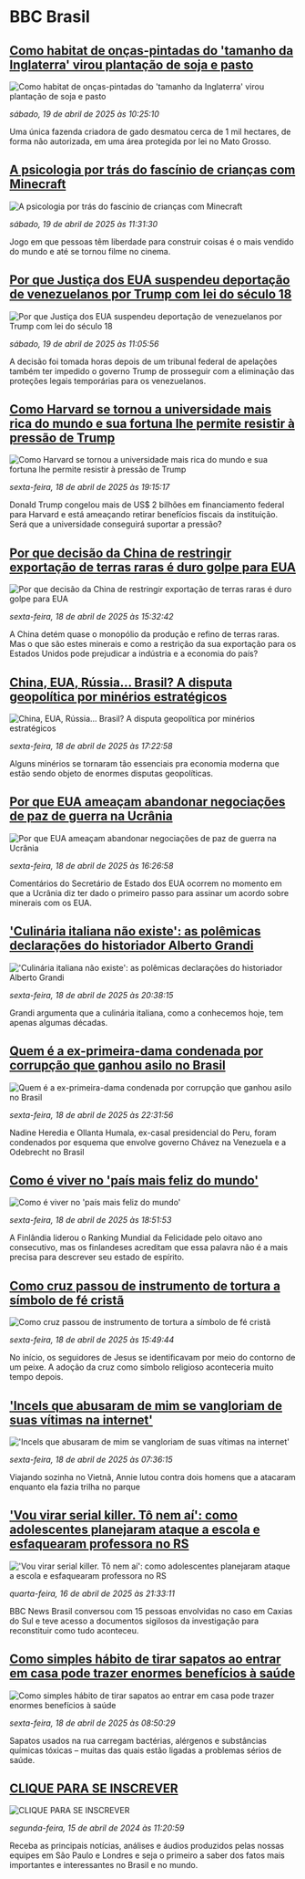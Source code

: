 # BBC Brasil## [Como habitat de onças-pintadas do 'tamanho da Inglaterra' virou plantação de soja e pasto](https://www.bbc.com/portuguese/articles/cqx4g8r5rrzo?at_campaign=githubrss)![Como habitat de onças-pintadas do 'tamanho da Inglaterra' virou plantação de soja e pasto](https://ichef.bbci.co.uk/ace/standard/240/cpsprodpb/d223/live/ac37c580-1911-11f0-b1b3-7358f8d35a35.jpg)_sábado, 19 de abril de 2025 às 10:25:10_Uma única fazenda criadora de gado desmatou cerca de 1 mil hectares, de forma não autorizada, em uma área protegida por lei no Mato Grosso.## [A psicologia por trás do fascínio de crianças com Minecraft](https://www.bbc.com/portuguese/articles/c77ndd6rkdgo?at_campaign=githubrss)![A psicologia por trás do fascínio de crianças com Minecraft](https://ichef.bbci.co.uk/ace/standard/240/cpsprodpb/3d2f/live/3c71b5e0-1d11-11f0-80b3-83959215671c.jpg)_sábado, 19 de abril de 2025 às 11:31:30_Jogo em que pessoas têm liberdade para construir coisas é o mais vendido do mundo e até se tornou filme no cinema.## [Por que Justiça dos EUA suspendeu deportação de venezuelanos por Trump com lei do século 18](https://www.bbc.com/portuguese/articles/c9qwev8x5ydo?at_campaign=githubrss)![Por que Justiça dos EUA suspendeu deportação de venezuelanos por Trump com lei do século 18](https://ichef.bbci.co.uk/ace/standard/240/cpsprodpb/6767/live/ebce47b0-1d02-11f0-b379-817a4ad4e9d8.jpg)_sábado, 19 de abril de 2025 às 11:05:56_A decisão foi tomada horas depois de um tribunal federal de apelações também ter impedido o governo Trump de prosseguir com a eliminação das proteções legais temporárias para os venezuelanos.## [Como Harvard se tornou a universidade mais rica do mundo e sua fortuna lhe permite resistir à pressão de Trump](https://www.bbc.com/portuguese/articles/crkxl1vpkm2o?at_campaign=githubrss)![Como Harvard se tornou a universidade mais rica do mundo e sua fortuna lhe permite resistir à pressão de Trump](https://ichef.bbci.co.uk/ace/standard/240/cpsprodpb/371b/live/3fbac040-1c6a-11f0-a6ee-459fa4a3e9ae.jpg)_sexta-feira, 18 de abril de 2025 às 19:15:17_Donald Trump congelou mais de US$ 2 bilhões em financiamento federal para Harvard e está ameaçando retirar benefícios fiscais da instituição. Será que a universidade conseguirá suportar a pressão?## [Por que decisão da China de restringir exportação de terras raras é duro golpe para EUA](https://www.bbc.com/portuguese/articles/c62z0l0pwe1o?at_campaign=githubrss)![Por que decisão da China de restringir exportação de terras raras é duro golpe para EUA](https://ichef.bbci.co.uk/ace/standard/240/cpsprodpb/2072/live/db799ce0-1bbb-11f0-b1b3-7358f8d35a35.jpg)_sexta-feira, 18 de abril de 2025 às 15:32:42_A China detém quase o monopólio da produção e refino de terras raras. Mas o que são estes minerais e como a restrição da sua exportação para os Estados Unidos pode prejudicar a indústria e a economia do país?## [China, EUA, Rússia… Brasil? A disputa geopolítica por minérios estratégicos](https://www.bbc.com/portuguese/articles/c14xp5jz54po?at_campaign=githubrss)![China, EUA, Rússia… Brasil? A disputa geopolítica por minérios estratégicos](https://ichef.bbci.co.uk/ace/standard/240/cpsprodpb/6752/live/b03b1d10-1c79-11f0-a455-cf1d5f751d2f.jpg)_sexta-feira, 18 de abril de 2025 às 17:22:58_Alguns minérios se tornaram tão essenciais pra economia moderna que estão sendo objeto de enormes disputas geopolíticas.## [Por que EUA ameaçam abandonar negociações de paz de guerra na Ucrânia](https://www.bbc.com/portuguese/articles/cz79pg3300no?at_campaign=githubrss)![Por que EUA ameaçam abandonar negociações de paz de guerra na Ucrânia](https://ichef.bbci.co.uk/ace/standard/240/cpsprodpb/d807/live/b67a7f40-1c2e-11f0-b1b3-7358f8d35a35.jpg)_sexta-feira, 18 de abril de 2025 às 16:26:58_Comentários do Secretário de Estado dos EUA ocorrem no momento em que a Ucrânia diz ter dado o primeiro passo para assinar um acordo sobre minerais com os EUA.## ['Culinária italiana não existe': as polêmicas declarações do historiador Alberto Grandi](https://www.bbc.com/portuguese/articles/c5ypll555ddo?at_campaign=githubrss)!['Culinária italiana não existe': as polêmicas declarações do historiador Alberto Grandi](https://ichef.bbci.co.uk/ace/standard/240/cpsprodpb/88f0/live/43cdd540-f60f-11ef-8bd4-79fbcae3264e.png)_sexta-feira, 18 de abril de 2025 às 20:38:15_Grandi argumenta que a culinária italiana, como a conhecemos hoje, tem apenas algumas décadas.## [Quem é a ex-primeira-dama condenada por corrupção que ganhou asilo no Brasil](https://www.bbc.com/portuguese/articles/cpwz1qke1p5o?at_campaign=githubrss)![Quem é a ex-primeira-dama condenada por corrupção que ganhou asilo no Brasil](https://ichef.bbci.co.uk/ace/standard/240/cpsprodpb/152b/live/92f33be0-1af1-11f0-8afe-6b280db06f6c.jpg)_sexta-feira, 18 de abril de 2025 às 22:31:56_Nadine Heredia e Ollanta Humala, ex-casal presidencial do Peru, foram condenados por esquema que envolve governo Chávez na Venezuela e a Odebrecht no Brasil## [Como é viver no 'país mais feliz do mundo'](https://www.bbc.com/portuguese/articles/cz01xg9jvy0o?at_campaign=githubrss)![Como é viver no 'país mais feliz do mundo'](https://ichef.bbci.co.uk/ace/standard/240/cpsprodpb/8a5c/live/545cdb70-1c6d-11f0-b1b3-7358f8d35a35.jpg)_sexta-feira, 18 de abril de 2025 às 18:51:53_A Finlândia liderou o Ranking Mundial da Felicidade pelo oitavo ano consecutivo, mas os finlandeses acreditam que essa palavra não é a mais precisa para descrever seu estado de espírito.## [Como cruz passou de instrumento de tortura a símbolo de fé cristã](https://www.bbc.com/portuguese/articles/c1k40p3w7kmo?at_campaign=githubrss)![Como cruz passou de instrumento de tortura a símbolo de fé cristã](https://ichef.bbci.co.uk/ace/standard/240/cpsprodpb/61d0/live/62f0fb10-1620-11f0-a367-317c298ca3ca.jpg)_sexta-feira, 18 de abril de 2025 às 15:49:44_No início, os seguidores de Jesus se identificavam por meio do contorno de um peixe. A adoção da cruz como símbolo religioso aconteceria muito tempo depois.## ['Incels que abusaram de mim se vangloriam de suas vítimas na internet'](https://www.bbc.com/portuguese/articles/cr784m21x79o?at_campaign=githubrss)!['Incels que abusaram de mim se vangloriam de suas vítimas na internet'](https://ichef.bbci.co.uk/ace/standard/240/cpsprodpb/ea3f/live/cbcfaf90-ea25-11ef-a4db-cb9680216d3b.jpg)_sexta-feira, 18 de abril de 2025 às 07:36:15_Viajando sozinha no Vietnã, Annie lutou contra dois homens que a atacaram enquanto ela fazia trilha no parque## ['Vou virar serial killer. Tô nem aí': como adolescentes planejaram ataque a escola e esfaquearam professora no RS](https://www.bbc.com/portuguese/articles/c8x85rewn8vo?at_campaign=githubrss)!['Vou virar serial killer. Tô nem aí': como adolescentes planejaram ataque a escola e esfaquearam professora no RS](https://ichef.bbci.co.uk/ace/standard/240/cpsprodpb/a99d/live/73c5acf0-1978-11f0-8955-4157d614ac52.jpg)_quarta-feira, 16 de abril de 2025 às 21:33:11_BBC News Brasil conversou com 15 pessoas envolvidas no caso em Caxias do Sul e teve acesso a documentos sigilosos da investigação para reconstituir como tudo aconteceu.## [Como simples hábito de tirar sapatos ao entrar em casa pode trazer enormes benefícios à saúde](https://www.bbc.com/portuguese/articles/cqj4wz5l9ywo?at_campaign=githubrss)![Como simples hábito de tirar sapatos ao entrar em casa pode trazer enormes benefícios à saúde](https://ichef.bbci.co.uk/ace/standard/240/cpsprodpb/a6c2/live/b01148d0-1bc7-11f0-857b-eb33ba2b7b3b.jpg)_sexta-feira, 18 de abril de 2025 às 08:50:29_Sapatos usados na rua carregam bactérias, alérgenos e substâncias químicas tóxicas – muitas das quais estão ligadas a problemas sérios de saúde.## [CLIQUE PARA SE INSCREVER](https://bbc.in/3UkB2wH?at_campaign=githubrss)![CLIQUE PARA SE INSCREVER](https://ichef.bbci.co.uk/ace/standard/240/cpsprodpb/45da/live/56e64420-2264-11ef-80aa-699d54c46324.png)_segunda-feira, 15 de abril de 2024 às 11:20:59_Receba as principais notícias, análises e áudios produzidos pelas nossas equipes em São Paulo e Londres e seja o primeiro a saber dos fatos mais importantes e interessantes no Brasil e no mundo.
